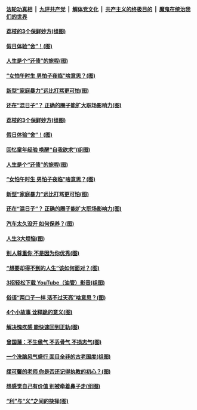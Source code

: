 ####  [法轮功真相](../../../../basic/blob/master/README.md?t=06211631) &nbsp;|&nbsp; [九评共产党](../../../../9ping.md/blob/master/README.md?t=06211631) &nbsp;|&nbsp; [解体党文化](../../../../jtdwh.md/blob/master/README.md?t=06211631)  &nbsp;|&nbsp; [共产主义的终极目的](../../../../gczydzjmd.md/blob/master/README.md?t=06211631) &nbsp;|&nbsp; [魔鬼在统治我们的世界](../../../../mgztzwmdsj.md/blob/master/README.md?t=06211631) 

#### [荔枝的3个保鲜妙方(组图)](../pages/p8/936950.md?t=06211631) 

#### [假日体验“舍”！(图)](../pages/p8/937183.md?t=06211631) 

#### [人生是个“还债”的旅程(图)](../pages/p8/936768.md?t=06211631) 

#### [“女怕午时生 男怕子夜临”啥意思？(图)](../pages/p8/937081.md?t=06211631) 

#### [新型“家庭暴力”远比打骂更可怕(图)](../pages/p8/936230.md?t=06211631) 

#### [还在“混日子”？ 正确的圈子能扩大职场影响力(图)](../pages/p8/937049.md?t=06211631) 

#### [荔枝的3个保鲜妙方(组图)](../pages/p8/936950.md?t=06211631) 

#### [假日体验“舍”！(图)](../pages/p8/937183.md?t=06211631) 

#### [回忆童年经验 唤醒“自我欲求”(组图)](../pages/p8/937082.md?t=06211631) 

#### [人生是个“还债”的旅程(图)](../pages/p8/936768.md?t=06211631) 

#### [“女怕午时生 男怕子夜临”啥意思？(图)](../pages/p8/937081.md?t=06211631) 

#### [新型“家庭暴力”远比打骂更可怕(图)](../pages/p8/936230.md?t=06211631) 

#### [还在“混日子”？ 正确的圈子能扩大职场影响力(图)](../pages/p8/937049.md?t=06211631) 

#### [汽车太久没开 如何保养？(图)](../pages/p8/937035.md?t=06211631) 

#### [人生3大烦恼(图)](../pages/p8/936959.md?t=06211631) 

#### [别人尊重你 不是因为你优秀(图)](../pages/p8/936253.md?t=06211631) 

#### [“想要却得不到的人生”该如何面对？(图)](../pages/p8/936933.md?t=06211631) 

#### [3招轻松下载 YouTube（油管）影音(组图)](../pages/p8/936922.md?t=06211631) 

#### [俗语“两口子一样 活不过天亮”啥意思？(图)](../pages/p8/936917.md?t=06211631) 

#### [4个小故事 诠释跪的意义(图)](../pages/p8/936353.md?t=06211631) 

#### [解决愧疚感 能快速回到正轨(图)](../pages/p8/936834.md?t=06211631) 

#### [曾国藩：不生傲气 不丢骨气 不损志气(图)](../pages/p8/936248.md?t=06211631) 

#### [一个洗脑风气盛行 面目全非的古老国度(组图)](../pages/p8/936759.md?t=06211631) 

#### [缪可馨的老师 你是否还记得执教的初心？(图)](../pages/p8/936737.md?t=06211631) 

#### [想感觉自己有价值 别被牵着鼻子走(组图)](../pages/p8/936721.md?t=06211631) 

#### [“利”与“义”之间的抉择(图)](../pages/p8/936246.md?t=06211631) 

